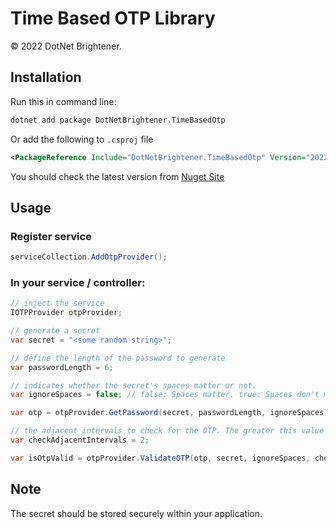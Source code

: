 ﻿# Time Based OTP Library

&copy; 2022 DotNet Brightener.

## Installation

Run this in command line:

``` bash
dotnet add package DotNetBrightener.TimeBasedOtp
```

Or add the following to `.csproj` file

```xml
<PackageReference Include="DotNetBrightener.TimeBasedOtp" Version="2022.10.0" />
```

You should check the latest version from [Nuget Site](https://www.nuget.org)

## Usage

### Register service

``` cs
serviceCollection.AddOtpProvider();
```

### In your service / controller:

``` cs 
// inject the service
IOTPProvider otpProvider; 

// generate a secret
var secret = "<some random string>";

// define the length of the password to generate
var passwordLength = 6;

// indicates whether the secret's spaces matter or not.
var ignoreSpaces = false; // false: Spaces matter. true: Spaces don't matter

var otp = otpProvider.GetPassword(secret, passwordLength, ignoreSpaces);

// the adjacent intervals to check for the OTP. The greater this value is, the higher risk of being hijacked.
var checkAdjacentIntervals = 2;

var isOtpValid = otpProvider.ValidateOTP(otp, secret, ignoreSpaces, checkAdjacentIntervals;
```

## Note

The secret should be stored securely within your application.